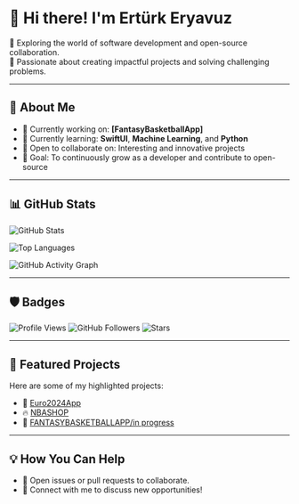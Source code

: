 # 👋 Hi there! I'm Ertürk Eryavuz

🚀 Exploring the world of software development and open-source collaboration.  
🎯 Passionate about creating impactful projects and solving challenging problems.  

---

## 🌟 About Me
- 🔭 Currently working on: **[FantasyBasketballApp]**
- 🌱 Currently learning: **SwiftUI**, **Machine Learning**, and **Python**
- 🤝 Open to collaborate on: Interesting and innovative projects
- 🎯 Goal: To continuously grow as a developer and contribute to open-source

---

## 📊 GitHub Stats
![GitHub Stats](https://github-readme-stats.vercel.app/api?username=erturkeryavuz&show_icons=true&theme=radical)

![Top Languages](https://github-readme-stats.vercel.app/api/top-langs/?username=erturkeryavuz&layout=compact&theme=radical)

![GitHub Activity Graph](https://github-readme-activity-graph.vercel.app/graph?username=erturkeryavuz&theme=radical)

---

## 🛡️ Badges
![Profile Views](https://komarev.com/ghpvc/?username=erturkeryavuz&color=brightgreen)
![GitHub Followers](https://img.shields.io/github/followers/erturkeryavuz?style=social)
![Stars](https://img.shields.io/github/stars/erturkeryavuz?style=social)

---

## 🚀 Featured Projects
Here are some of my highlighted projects:
- 🌟 [Euro2024App](https://github.com/erturkeryavuz/Euro2024App)
- 🔥 [NBASHOP](https://github.com/erturkeryavuz/NBASHOP)
- 🚀 [FANTASYBASKETBALLAPP/in progress](https://github.com/erturkeryavuz/FANTASYBASKETBALLAPP)

---

## 💡 How You Can Help
- 📝 Open issues or pull requests to collaborate.
- 🙌 Connect with me to discuss new opportunities!
